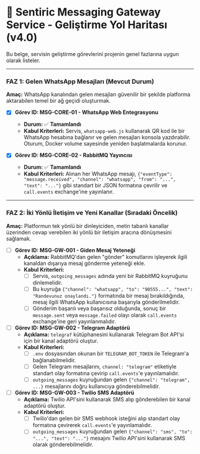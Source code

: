 # 💬 Sentiric Messaging Gateway Service - Geliştirme Yol Haritası (v4.0)

Bu belge, servisin geliştirme görevlerini projenin genel fazlarına uygun olarak listeler.

---

### **FAZ 1: Gelen WhatsApp Mesajları (Mevcut Durum)**

**Amaç:** WhatsApp kanalından gelen mesajları güvenilir bir şekilde platforma aktarabilen temel bir ağ geçidi oluşturmak.

-   [x] **Görev ID: MSG-CORE-01 - WhatsApp Web Entegrasyonu**
    -   **Durum:** ✅ **Tamamlandı**
    -   **Kabul Kriterleri:** Servis, `whatsapp-web.js` kullanarak QR kod ile bir WhatsApp hesabına bağlanır ve gelen mesajları konsola yazdırabilir. Oturum, Docker volume sayesinde yeniden başlatmalarda korunur.

-   [x] **Görev ID: MSG-CORE-02 - RabbitMQ Yayıncısı**
    -   **Durum:** ✅ **Tamamlandı**
    -   **Kabul Kriterleri:** Alınan her WhatsApp mesajı, `{"eventType": "message.received", "channel": "whatsapp", "from": "...", "text": "..."}` gibi standart bir JSON formatına çevrilir ve `call.events` exchange'ine yayınlanır.

---

### **FAZ 2: İki Yönlü İletişim ve Yeni Kanallar (Sıradaki Öncelik)**

**Amaç:** Platformun tek yönlü bir dinleyiciden, metin tabanlı kanallar üzerinden cevap verebilen iki yönlü bir iletişim aracına dönüşmesini sağlamak.

-   [ ] **Görev ID: MSG-GW-001 - Giden Mesaj Yeteneği**
    -   **Açıklama:** RabbitMQ'dan gelen "gönder" komutlarını işleyerek ilgili kanaldan dışarıya mesaj gönderme yeteneği ekle.
    -   **Kabul Kriterleri:**
        -   [ ] Servis, `outgoing_messages` adında yeni bir RabbitMQ kuyruğunu dinlemelidir.
        -   [ ] Bu kuyruğa `{"channel": "whatsapp", "to": "90555...", "text": "Randevunuz onaylandı."}` formatında bir mesaj bırakıldığında, mesaj ilgili WhatsApp kullanıcısına başarıyla gönderilmelidir.
        -   [ ] Gönderim başarılı veya başarısız olduğunda, sonuç bir `message.sent` veya `message.failed` olayı olarak `call.events` exchange'ine geri yayınlanmalıdır.

-   [ ] **Görev ID: MSG-GW-002 - Telegram Adaptörü**
    -   **Açıklama:** `telegraf` kütüphanesini kullanarak Telegram Bot API'si için bir kanal adaptörü oluştur.
    -   **Kabul Kriterleri:**
        -   [ ] `.env` dosyasından okunan bir `TELEGRAM_BOT_TOKEN` ile Telegram'a bağlanabilmelidir.
        -   [ ] Gelen Telegram mesajlarını, `channel: "telegram"` etiketiyle standart olay formatına çevirip `call.events`'e yayınlamalıdır.
        -   [ ] `outgoing_messages` kuyruğundan gelen `{"channel": "telegram", ...}` mesajlarını doğru kullanıcıya gönderebilmelidir.

-   [ ] **Görev ID: MSG-GW-003 - Twilio SMS Adaptörü**
    -   **Açıklama:** Twilio API'sini kullanarak SMS alıp gönderebilen bir kanal adaptörü oluştur.
    -   **Kabul Kriterleri:**
        -   [ ] Twilio'dan gelen bir SMS webhook isteğini alıp standart olay formatına çevirerek `call.events`'e yayınlamalıdır.
        -   [ ] `outgoing_messages` kuyruğundan gelen `{"channel": "sms", "to": "...", "text": "..."}` mesajını Twilio API'sini kullanarak SMS olarak gönderebilmelidir.
